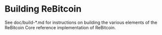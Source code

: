 Building ReBitcoin
================

See doc/build-*.md for instructions on building the various
elements of the ReBitcoin Core reference implementation of ReBitcoin.
